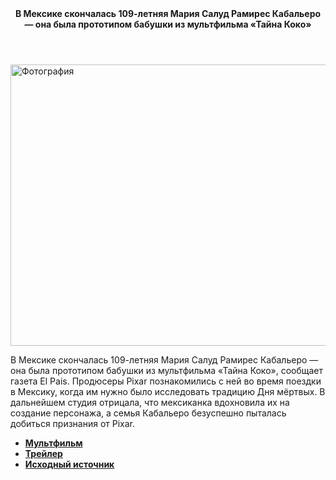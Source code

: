 
<html lang="en">
<head>
    <meta charset="UTF-8">
    <meta http-equiv="X-UA-Compatible" content="IE=edge">
    <meta name="viewport" content="width=device-width, initial-scale=1.0">
    <link rel="stylesheet" href="css/style.css">
</head>
<body>
    <div class="wrapper">
        <header>
            <div class="title"><b>В Мексике скончалась 109-летняя Мария Салуд Рамирес Кабальеро  — она была прототипом бабушки из мультфильма «Тайна Коко»</b></div>
        </header>
        <main>
        <p><img src="https://www.google.com/url?sa=i&url=https%3A%2F%2Fwww.the-village-kz.com%2Fvillage%2Fcity%2Fnews-city%2F26235-coco-pixar&psig=AOvVaw3gIpUsFJxyoFHpgnaWzJDX&ust=1667568951471000&source=images&cd=vfe&ved=0CAoQjRxqFwoTCPik-82QkvsCFQAAAAAdAAAAABAD" width="600" height="450" alt="Фотография"></p>
        <p>В Мексике скончалась 109-летняя Мария Салуд Рамирес Кабальеро — она была прототипом бабушки из мультфильма «Тайна Коко», сообщает газета El Pais. Продюсеры Pixar познакомились с ней во время поездки в Мексику, когда им нужно было исследовать традицию Дня мёртвых. В дальнейшем студия отрицала, что мексиканка вдохновила их на создание персонажа, а семья Кабальеро безуспешно пыталась добиться признания от Pixar.</p>
        </main>
        <nav>
            <ul class="list">
                <li><b><a href="https://www.google.com/url?sa=t&rct=j&q=&esrc=s&source=web&cd=&ved=2ahUKEwiA0__rpe_6AhWO7KQKHbDuBW4QFnoECBIQAQ&url=https%3A%2F%2Fbiganimation.disney.ru%2Ftajna-koko&usg=AOvVaw2PzAt-XUvgJAS_PQuKTZpr">Мультфильм</a></b></li>
                <li><b><a href="https://www.youtube.com/watch?v=bqw3Nbk4xsw">Трейлер</a></b></li>
                <li><b><a href="https://lentafeed.com/@petrovtel/28140/">Исходный источник</a></b></li>      
            </ul>
        </nav>
</body>
</html>
